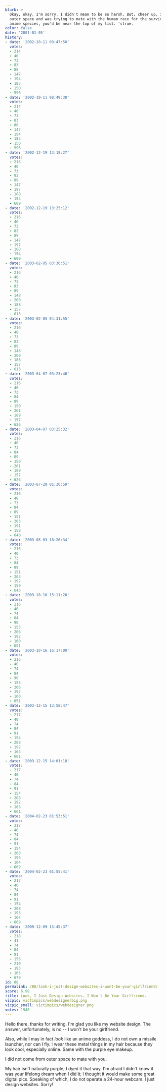 ```yaml
---
blurb: >
  Okay, okay, I'm sorry, I didn't mean to be so harsh. But, cheer up, if I *was* from
  outer space and was trying to mate with the human race for the survival of my purple-haired
  anime species, you'd be near the top of my list. 'strue.
color: false
date: '2001-01-05'
history:
- date: '2002-10-11 08:47:50'
  votes:
  - 214
  - 40
  - 73
  - 83
  - 88
  - 147
  - 194
  - 185
  - 150
  - 596
- date: '2002-10-11 08:49:30'
  votes:
  - 214
  - 40
  - 73
  - 83
  - 88
  - 147
  - 194
  - 185
  - 150
  - 596
- date: '2002-12-19 13:18:27'
  votes:
  - 216
  - 40
  - 73
  - 83
  - 89
  - 147
  - 197
  - 188
  - 154
  - 609
- date: '2002-12-19 13:25:12'
  votes:
  - 216
  - 40
  - 73
  - 83
  - 89
  - 147
  - 197
  - 188
  - 154
  - 609
- date: '2003-02-05 03:36:51'
  votes:
  - 216
  - 40
  - 73
  - 83
  - 89
  - 148
  - 200
  - 188
  - 157
  - 613
- date: '2003-02-05 04:31:55'
  votes:
  - 216
  - 40
  - 73
  - 83
  - 89
  - 148
  - 200
  - 188
  - 157
  - 613
- date: '2003-04-07 03:23:46'
  votes:
  - 216
  - 40
  - 73
  - 84
  - 89
  - 150
  - 201
  - 189
  - 157
  - 626
- date: '2003-04-07 03:25:32'
  votes:
  - 216
  - 40
  - 73
  - 84
  - 89
  - 150
  - 201
  - 189
  - 157
  - 626
- date: '2003-07-20 01:30:59'
  votes:
  - 216
  - 40
  - 73
  - 84
  - 89
  - 151
  - 203
  - 191
  - 158
  - 640
- date: '2003-08-03 18:26:34'
  votes:
  - 216
  - 40
  - 73
  - 84
  - 89
  - 151
  - 203
  - 192
  - 159
  - 643
- date: '2003-10-16 15:11:20'
  votes:
  - 216
  - 40
  - 74
  - 84
  - 90
  - 153
  - 206
  - 192
  - 160
  - 651
- date: '2003-10-16 16:17:09'
  votes:
  - 216
  - 40
  - 74
  - 84
  - 90
  - 153
  - 206
  - 192
  - 160
  - 651
- date: '2003-12-15 13:58:47'
  votes:
  - 217
  - 40
  - 74
  - 84
  - 91
  - 154
  - 208
  - 192
  - 163
  - 661
- date: '2003-12-15 14:01:18'
  votes:
  - 217
  - 40
  - 74
  - 84
  - 91
  - 154
  - 208
  - 192
  - 163
  - 661
- date: '2004-02-23 01:53:51'
  votes:
  - 217
  - 40
  - 74
  - 84
  - 91
  - 154
  - 208
  - 193
  - 164
  - 669
- date: '2004-02-23 01:55:41'
  votes:
  - 217
  - 40
  - 74
  - 84
  - 91
  - 154
  - 208
  - 193
  - 164
  - 669
- date: '2009-12-09 15:45:37'
  votes:
  - 218
  - 41
  - 74
  - 84
  - 91
  - 156
  - 210
  - 193
  - 165
  - 679
id: 88
permalink: /88/look-i-just-design-websites-i-wont-be-your-girlfriend/
score: 6.98
title: Look, I Just Design Websites. I Won't Be Your Girlfriend.
vicpic: victimpics/webdesignerbig.png
vicpic_small: victimpics/webdesigner.png
votes: 1940
---
```


Hello there, thanks for writing. I'm glad you like my website design.
The answer, unfortunately, is no -- I won't be your girlfriend.

Also, while I may in fact *look* like an anime goddess, I do not own a
missile launcher, nor can I fly. I wear these metal things in my hair
because they look cool, especially online. Same with the purple eye
makeup.

I did not come from outer space to mate with you.

My hair isn't naturally purple; I dyed it that way. I'm afraid I didn't
know it was your lifelong dream when I did it; I thought it would make
some great digital pics. Speaking of which, I do not operate a 24-hour
webcam. I just design websites. Sorry!